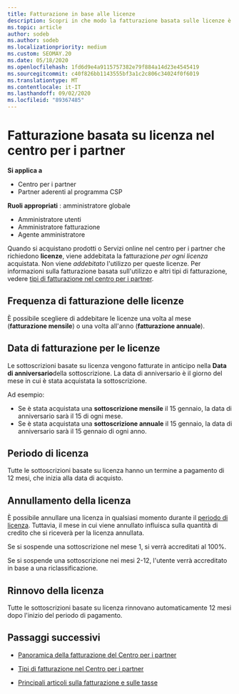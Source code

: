 ```yaml
---
title: Fatturazione in base alle licenze
description: Scopri in che modo la fatturazione basata sulle licenze è diversa dalla fatturazione basata sull'utilizzo nel centro per i partner, incluso il modo in cui vengono fatturate le licenze (non in base all'utilizzo delle licenze).
ms.topic: article
author: sodeb
ms.author: sodeb
ms.localizationpriority: medium
ms.custom: SEOMAY.20
ms.date: 05/18/2020
ms.openlocfilehash: 1fd6d9e4a9115757382e79f884a14d23e4545419
ms.sourcegitcommit: c40f826bb1143555bf3a1c2c806c34024f0f6019
ms.translationtype: MT
ms.contentlocale: it-IT
ms.lasthandoff: 09/02/2020
ms.locfileid: "89367485"
---
```

# <a name="license-based-billing-in-partner-center"></a>Fatturazione basata su licenza nel centro per i partner

**Si applica a**

- Centro per i partner
- Partner aderenti al programma CSP

**Ruoli appropriati** : amministratore globale
- Amministratore utenti
- Amministratore fatturazione
- Agente amministratore

Quando si acquistano prodotti o Servizi online nel centro per i partner che richiedono **licenze**, viene addebitata la fatturazione *per ogni licenza* acquistata. Non viene *addebitato* l'utilizzo per queste licenze. Per informazioni sulla fatturazione basata sull'utilizzo e altri tipi di fatturazione, vedere [tipi di fatturazione nel centro per i partner](billing-different-types.md).

## <a name="license-billing-frequency"></a>Frequenza di fatturazione delle licenze

È possibile scegliere di addebitare le licenze una volta al mese (**fatturazione mensile**) o una volta all'anno (**fatturazione annuale**). 

## <a name="billing-date-for-licenses"></a>Data di fatturazione per le licenze

Le sottoscrizioni basate su licenza vengono fatturate in anticipo nella **Data di anniversario**della sottoscrizione. La data di anniversario è il giorno del mese in cui è stata acquistata la sottoscrizione.

Ad esempio:

- Se è stata acquistata una **sottoscrizione mensile** il 15 gennaio, la data di anniversario sarà il 15 di ogni mese.
- Se è stata acquistata una **sottoscrizione annuale** il 15 gennaio, la data di anniversario sarà il 15 gennaio di ogni anno.

## <a name="license-term"></a>Periodo di licenza

Tutte le sottoscrizioni basate su licenza hanno un termine a pagamento di 12 mesi, che inizia alla data di acquisto.

## <a name="license-cancellation"></a>Annullamento della licenza

È possibile annullare una licenza in qualsiasi momento durante il [periodo di licenza](#license-term). Tuttavia, il mese in cui viene annullato influisca sulla quantità di credito che si riceverà per la licenza annullata.

Se si sospende una sottoscrizione nel mese 1, si verrà accreditati al 100%.

Se si sospende una sottoscrizione nei mesi 2-12, l'utente verrà accreditato in base a una riclassificazione.

## <a name="license-renewal"></a>Rinnovo della licenza

Tutte le sottoscrizioni basate su licenza rinnovano automaticamente 12 mesi dopo l'inizio del periodo di pagamento.

## <a name="next-steps"></a>Passaggi successivi

- [Panoramica della fatturazione del Centro per i partner](billing-basics.md)

- [Tipi di fatturazione nel Centro per i partner](billing-different-types.md)

- [Principali articoli sulla fatturazione e sulle tasse](billing.md)
